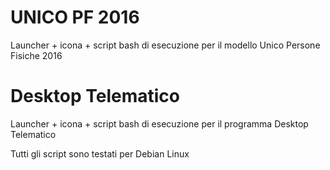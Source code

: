 # UNICO PF 2016
Launcher + icona + script bash di esecuzione per il modello Unico Persone Fisiche 2016
# Desktop Telematico
Launcher + icona + script bash di esecuzione per il programma Desktop Telematico

Tutti gli script sono testati per Debian Linux
